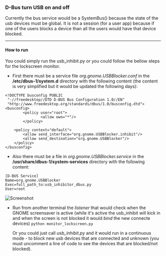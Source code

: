 ### D-Bus turn USB on and off

Currently the bus service would be a SystemBus() because the state of the usb
devices must be global. It is not a session (for a user app) because if one of the
users blocks a device than all the users would have that device blocked.

-------
#### How to run
You could simply run the usb_inhibit.py or you could follow the bellow steps for
the lockscreen monitor.

* First there must be a service file *org.gnome.USBBlocker.conf* in the
**/etc/dbus-1/system.d** directory with the following content (the
content is very simplified but it would be updated the following days):
```
<!DOCTYPE busconfig PUBLIC                                                      
 "-//freedesktop//DTD D-BUS Bus Configuration 1.0//EN"                          
 "http://www.freedesktop.org/standards/dbus/1.0/busconfig.dtd">                 
<busconfig>                                                                     
        <policy user="root">                                                    
                <allow own="*"/>                                                
        </policy>                                                               
                                                                                
    <policy context="default">                                                  
        <allow send_interface="org.gnome.USBBlocker.inhibit"/> 
        <allow send_destination="org.gnome.USBBlocker"/>
    </policy>                                                                   
</busconfig>
```
* Also there must be a file in *org.gnome.USBBlocker.service* in the
**/usr/share/dbus-1/system-services** directory with the following content:
```
[D-BUS Service]                                                                 
Name=org.gnome.USBBlocker                                                       
Exec=full_path_to:usb_inhibitor_dbus.py
User=root 
```

![Screenshot](https://github.com/murarugeorgec/USB-checking/raw/master/USB/USB_DBus/notification.png)

* Run from another terminal the *listener* that would check when the GNOME
screensaver is active (while it's active the usb_inhibit will kick in and
when the screen is not blocked it would *bind* the new connecte devices)
```python monitor_lockscreen.py```

    Or you could just call *usb_inhibit.py* and it would run in a continuous
mode - to block new usb devices that are connected and unknown (you must
uncomment a line of code to see the devices that are blocked/not blocked).
